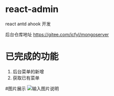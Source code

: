 # react-admin

react antd ahook 开发

后台仓库地址 https://gitee.com/icfyl/mongoserver

# 已完成的功能

1. 后台菜单的新增
2. 获取已有菜单

#图片展示
![输入图片说明](https://images.gitee.com/uploads/images/2021/0418/130123_b591ec70_2093191.png "截屏2021-04-18 下午1.01.09.png")


